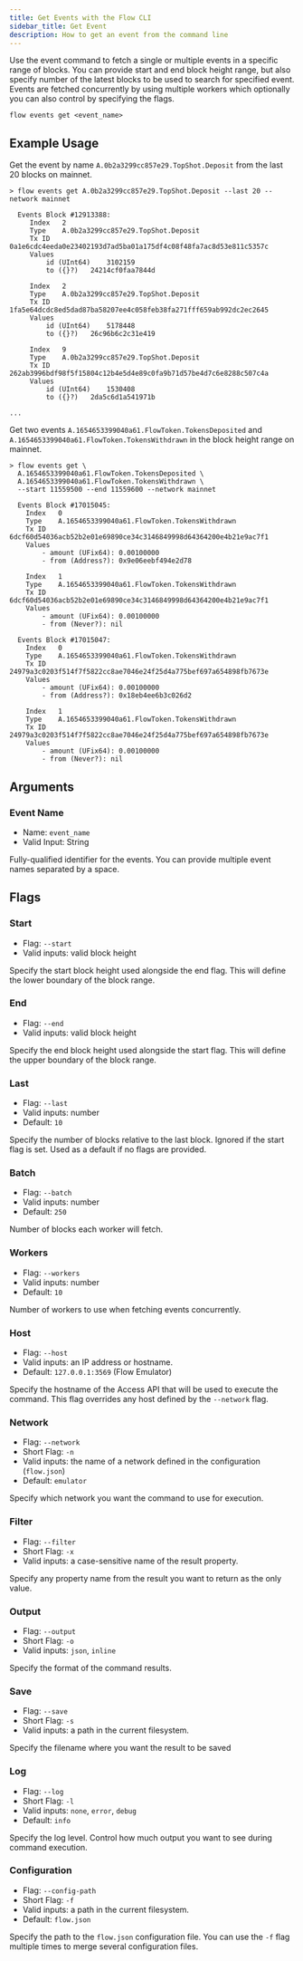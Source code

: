 ```yaml
---
title: Get Events with the Flow CLI
sidebar_title: Get Event
description: How to get an event from the command line
---
```


Use the event command to fetch a single or multiple events in a specific range of blocks. 
You can provide start and end block height range, but also specify number of the latest blocks to 
be used to search for specified event. Events are fetched concurrently by using multiple workers which 
optionally you can also control by specifying the flags.

```shell
flow events get <event_name>
```

## Example Usage

Get the event by name `A.0b2a3299cc857e29.TopShot.Deposit` from the last 20 blocks on mainnet.
```shell
> flow events get A.0b2a3299cc857e29.TopShot.Deposit --last 20 --network mainnet

  Events Block #12913388:
	 Index	 2
	 Type	 A.0b2a3299cc857e29.TopShot.Deposit
	 Tx ID	 0a1e6cdc4eeda0e23402193d7ad5ba01a175df4c08f48fa7ac8d53e811c5357c
	 Values
		 id (UInt64)	3102159
		 to ({}?)	24214cf0faa7844d

	 Index	 2
	 Type	 A.0b2a3299cc857e29.TopShot.Deposit
	 Tx ID	 1fa5e64dcdc8ed5dad87ba58207ee4c058feb38fa271fff659ab992dc2ec2645
	 Values
		 id (UInt64)	5178448
		 to ({}?)	26c96b6c2c31e419

	 Index	 9
	 Type	 A.0b2a3299cc857e29.TopShot.Deposit
	 Tx ID	 262ab3996bdf98f5f15804c12b4e5d4e89c0fa9b71d57be4d7c6e8288c507c4a
	 Values
		 id (UInt64)	1530408
		 to ({}?)	2da5c6d1a541971b

...
```

Get two events `A.1654653399040a61.FlowToken.TokensDeposited` 
and `A.1654653399040a61.FlowToken.TokensWithdrawn` in the block height range on mainnet. 
```shell
> flow events get \
  A.1654653399040a61.FlowToken.TokensDeposited \
  A.1654653399040a61.FlowToken.TokensWithdrawn \ 
  --start 11559500 --end 11559600 --network mainnet
  
  Events Block #17015045:
    Index	0
    Type	A.1654653399040a61.FlowToken.TokensWithdrawn
    Tx ID	6dcf60d54036acb52b2e01e69890ce34c3146849998d64364200e4b21e9ac7f1
    Values
		- amount (UFix64): 0.00100000 
		- from (Address?): 0x9e06eebf494e2d78 

    Index	1
    Type	A.1654653399040a61.FlowToken.TokensWithdrawn
    Tx ID	6dcf60d54036acb52b2e01e69890ce34c3146849998d64364200e4b21e9ac7f1
    Values
		- amount (UFix64): 0.00100000 
		- from (Never?): nil 

  Events Block #17015047:
    Index	0
    Type	A.1654653399040a61.FlowToken.TokensWithdrawn
    Tx ID	24979a3c0203f514f7f5822cc8ae7046e24f25d4a775bef697a654898fb7673e
    Values
		- amount (UFix64): 0.00100000 
		- from (Address?): 0x18eb4ee6b3c026d2 

    Index	1
    Type	A.1654653399040a61.FlowToken.TokensWithdrawn
    Tx ID	24979a3c0203f514f7f5822cc8ae7046e24f25d4a775bef697a654898fb7673e
    Values
		- amount (UFix64): 0.00100000 
		- from (Never?): nil 
```

## Arguments

### Event Name

- Name: `event_name`
- Valid Input: String

Fully-qualified identifier for the events.
You can provide multiple event names separated by a space.

## Flags

### Start

- Flag: `--start`
- Valid inputs: valid block height

Specify the start block height used alongside the end flag. 
This will define the lower boundary of the block range.

### End

- Flag: `--end`
- Valid inputs: valid block height

Specify the end block height used alongside the start flag.
This will define the upper boundary of the block range.

### Last

- Flag: `--last`
- Valid inputs: number
- Default: `10`

Specify the number of blocks relative to the last block. Ignored if the 
start flag is set. Used as a default if no flags are provided.

### Batch

- Flag: `--batch`
- Valid inputs: number
- Default: `250`

Number of blocks each worker will fetch.

### Workers

- Flag: `--workers`
- Valid inputs: number
- Default: `10`

Number of workers to use when fetching events concurrently.


### Host

- Flag: `--host`
- Valid inputs: an IP address or hostname.
- Default: `127.0.0.1:3569` (Flow Emulator)

Specify the hostname of the Access API that will be
used to execute the command. This flag overrides
any host defined by the `--network` flag.

### Network

- Flag: `--network`
- Short Flag: `-n`
- Valid inputs: the name of a network defined in the configuration (`flow.json`)
- Default: `emulator`

Specify which network you want the command to use for execution.

### Filter

- Flag: `--filter`
- Short Flag: `-x`
- Valid inputs: a case-sensitive name of the result property.

Specify any property name from the result you want to return as the only value.

### Output

- Flag: `--output`
- Short Flag: `-o`
- Valid inputs: `json`, `inline`

Specify the format of the command results.

### Save

- Flag: `--save`
- Short Flag: `-s`
- Valid inputs: a path in the current filesystem.

Specify the filename where you want the result to be saved

### Log

- Flag: `--log`
- Short Flag: `-l`
- Valid inputs: `none`, `error`, `debug`
- Default: `info`

Specify the log level. Control how much output you want to see during command execution.

### Configuration

- Flag: `--config-path`
- Short Flag: `-f`
- Valid inputs: a path in the current filesystem.
- Default: `flow.json`

Specify the path to the `flow.json` configuration file.
You can use the `-f` flag multiple times to merge
several configuration files.
